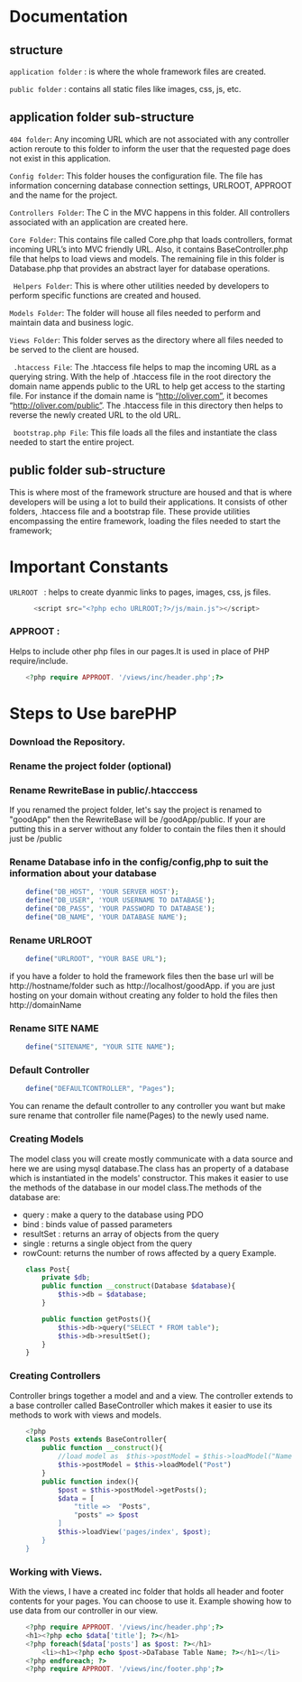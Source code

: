 
# Documentation

## structure
`application folder` : is where the whole framework files are created.

`public folder` : contains all static files like images, css, js, etc.

## application folder sub-structure
`404 folder`: Any incoming URL which are not associated with any controller action reroute to this folder to inform the user that the requested page does not exist in this application.
        
`Config folder`: This folder houses the configuration file. The file has information concerning database connection settings, URLROOT, APPROOT and the name for the project.

`Controllers Folder`: The C in the MVC happens in this folder. All controllers associated with an application are created here.

`Core Folder`: This contains file called Core.php that loads controllers, format incoming URL’s into MVC friendly URL. Also, it contains BaseController.php file that helps to load views and models. The remaining file in this folder is Database.php that provides an abstract layer for database operations.

` Helpers Folder`: This is where other utilities needed by developers to perform specific functions are created and housed.

`Models Folder`: The folder will house all files needed to perform and maintain data and business logic.

`Views Folder`: This folder serves as the directory where all files needed to be served to the client are housed.

` .htaccess File`: The .htaccess file helps to map the incoming URL as a querying string. With the help of .htaccess file in the root directory the domain name appends public to the URL to help get access to the starting file. For instance if the domain name is “http://oliver.com”, it becomes “http://oliver.com/public”. The .htaccess file in this directory then helps to reverse the newly created URL to the old URL.

` bootstrap.php File`: This file loads all the files and instantiate the class needed to start the entire project.
## public folder sub-structure
This is where most of the framework structure are housed and that is where developers will be using a lot to build their applications. It consists of other folders, .htaccess file and a bootstrap file. These provide utilities encompassing the entire framework, loading the files needed to start the framework;


# Important Constants 
`URLROOT ` : helps to create dyanmic links to pages, images, css, js files.
  ``` php
        <script src="<?php echo URLROOT;?>/js/main.js"></script>
  ```
  ### APPROOT  : 
  Helps to include other php files in our pages.It is used in place of PHP require/include.
  ```php
      <?php require APPROOT. '/views/inc/header.php';?>
   ```
  
# Steps to Use  barePHP

### Download the Repository.

### Rename the project folder (optional)

### Rename RewriteBase in public/.htacccess 
If you renamed the project folder, let's say the project is renamed to "goodApp" then the RewriteBase will be /goodApp/public.
If your are putting this in a server without any folder to contain the files then it should just be /public

### Rename Database info in the config/config,php to suit the information about your database
```php
    define("DB_HOST", 'YOUR SERVER HOST');
    define("DB_USER", 'YOUR USERNAME TO DATABASE');
    define("DB_PASS", 'YOUR PASSWORD TO DATABASE');
    define("DB_NAME", 'YOUR DATABASE NAME');
```
### Rename URLROOT 
```php
    define("URLROOT", "YOUR BASE URL");
```
if you have a folder to hold the framework files then the base url will be http://hostname/folder such as  http://localhost/goodApp. if you are just hosting on your domain without creating any folder to hold the files then http://domainName
### Rename SITE NAME 
```php
    define("SITENAME", "YOUR SITE NAME");
```
### Default Controller
```php
    define("DEFAULTCONTROLLER", "Pages");
```
You can rename the default controller to any controller you want but make sure rename that controller file name(Pages) to the newly used name. 

### Creating Models
The model class you will create mostly communicate with a data source and  here we are using mysql database.The  class has an property of a database which is instantiated in the models' constructor. This makes it easier to use the methods of the database in our model class.The methods of the database are:
*   query :  make a query to the database using PDO
*   bind :  binds value of passed parameters 
*   resultSet : returns an array of objects from the query
*   single : returns a single object from the query
*   rowCount: returns the number of rows affected by a query
Example. 
```php
    class Post{
        private $db;
        public function __construct(Database $database){
            $this->db = $database;
        }

        public function getPosts(){
            $this->db->query("SELECT * FROM table");
            $this->db->resultSet();
        }
    }
```
### Creating  Controllers 
Controller brings together a model and and a view. The controller extends to a base controller called BaseController which makes it easier to use its methods to work with views and models.
```php
    <?php 
    class Posts extends BaseController{
        public function __construct(){
            //load model as  $this->postModel = $this->loadModel("Name of Model") 
            $this->postModel = $this->loadModel("Post")
        }
        public function index(){
            $post = $this->postModel->getPosts();
            $data = [
                "title =>  "Posts",
                "posts" => $post
            ]
            $this->loadView('pages/index', $post);
        }
    }
```
### Working with Views. 
With the views, I have a created inc folder that holds all header and footer contents for your pages. You can choose to use it.
Example  showing how to use data from our controller in our view.
```php
    <?php require APPROOT. '/views/inc/header.php';?>
    <h1><?php echo $data['title']; ?></h1>
    <?php foreach($data['posts'] as $post: ?></h1>
        <li><h1><?php echo $post->DaTabase Table Name; ?></h1></li>
    <?php endforeach; ?>    
    <?php require APPROOT. '/views/inc/footer.php';?>
```
    


